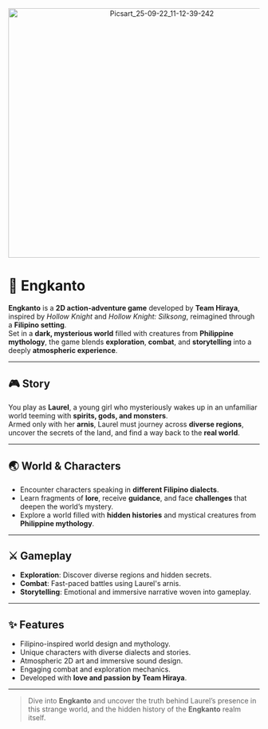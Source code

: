 <div align="center">
  <img width="600" height="500" alt="Picsart_25-09-22_11-12-39-242" src="https://github.com/user-attachments/assets/da47769a-287a-4921-b73e-06073f3b9efb" />
</div>

# 🌌 Engkanto

**Engkanto** is a **2D action-adventure game** developed by **Team Hiraya**, inspired by *Hollow Knight* and *Hollow Knight: Silksong*, reimagined through a **Filipino setting**.  
Set in a **dark, mysterious world** filled with creatures from **Philippine mythology**, the game blends **exploration**, **combat**, and **storytelling** into a deeply **atmospheric experience**.

---

## 🎮 Story

You play as **Laurel**, a young girl who mysteriously wakes up in an unfamiliar world teeming with **spirits, gods, and monsters**.  
Armed only with her **arnis**, Laurel must journey across **diverse regions**, uncover the secrets of the land, and find a way back to the **real world**.

---

## 🌏 World & Characters

- Encounter characters speaking in **different Filipino dialects**.  
- Learn fragments of **lore**, receive **guidance**, and face **challenges** that deepen the world’s mystery.  
- Explore a world filled with **hidden histories** and mystical creatures from **Philippine mythology**.

---

## ⚔️ Gameplay

- **Exploration**: Discover diverse regions and hidden secrets.  
- **Combat**: Fast-paced battles using Laurel's arnis.  
- **Storytelling**: Emotional and immersive narrative woven into gameplay.

---

## ✨ Features

- Filipino-inspired world design and mythology.  
- Unique characters with diverse dialects and stories.  
- Atmospheric 2D art and immersive sound design.  
- Engaging combat and exploration mechanics.  
- Developed with **love and passion by Team Hiraya**.

---

> Dive into **Engkanto** and uncover the truth behind Laurel’s presence in this strange world, and the hidden history of the **Engkanto** realm itself.


